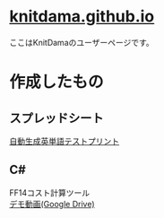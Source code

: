 # [knitdama.github.io](https://knitdama.github.io/)
ここはKnitDamaのユーザーページです。

# 作成したもの
## スプレッドシート
[自動生成英単語テストプリント](https://docs.google.com/spreadsheets/d/1YQjUfZ7Of6rfiYvLLa87TU1xTF0ZGqmtyfvZCrbaT5M/edit?usp=sharing)

## C#
FF14コスト計算ツール  
[デモ動画(Google Drive)](https://drive.google.com/file/d/1zvEoPhB_jtwYtWJ001InHi-ojV-L909H/view?usp=sharing)
